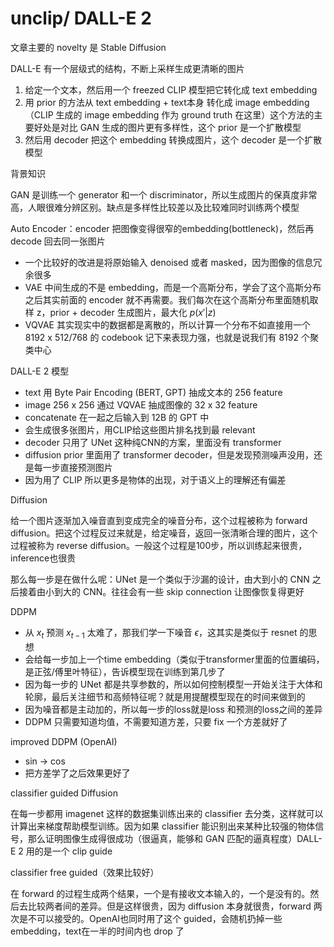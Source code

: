 # unclip/ DALL-E 2

文章主要的 novelty 是 Stable Diffusion

DALL-E 有一个层级式的结构，不断上采样生成更清晰的图片

1. 给定一个文本，然后用一个 freezed CLIP 模型把它转化成 text embedding
2. 用 prior 的方法从 text embedding + text本身 转化成 image embedding（CLIP 生成的 image embedding 作为 ground truth 在这里）这个方法的主要好处是对比 GAN 生成的图片更有多样性，这个 prior 是一个扩散模型
3. 然后用 decoder 把这个 embedding 转换成图片，这个 decoder 是一个扩散模型

背景知识

GAN 是训练一个 generator 和一个 discriminator，所以生成图片的保真度非常高，人眼很难分辨区别。缺点是多样性比较差以及比较难同时训练两个模型

Auto Encoder：encoder 把图像变得很窄的embedding(bottleneck)，然后再 decode 回去同一张图片
- 一个比较好的改进是将原始输入 denoised 或者 masked，因为图像的信息冗余很多
- VAE 中间生成的不是 embedding，而是一个高斯分布，学会了这个高斯分布之后其实前面的 encoder 就不再需要。我们每次在这个高斯分布里面随机取样 z，prior + decoder 生成图片，最大化 $p(x'|z)$
- VQVAE 其实现实中的数据都是离散的，所以计算一个分布不如直接用一个 8192 x 512/768 的 codebook 记下来表现力强，也就是说我们有 8192 个聚类中心

DALL-E 2 模型

- text 用 Byte Pair Encoding (BERT, GPT) 抽成文本的 256 feature
- image 256 x 256 通过 VQVAE 抽成图像的 32 x 32 feature
- concatenate 在一起之后输入到 12B 的 GPT 中
- 会生成很多张图片，用CLIP给这些图片排名找到最 relevant
- decoder 只用了 UNet 这种纯CNN的方案，里面没有 transformer
- diffusion prior 里面用了 transformer decoder，但是发现预测噪声没用，还是每一步直接预测图片
- 因为用了 CLIP 所以更多是物体的出现，对于语义上的理解还有偏差

Diffusion

给一个图片逐渐加入噪音直到变成完全的噪音分布，这个过程被称为 forward diffusion。把这个过程反过来就是，给定噪音，返回一张清晰合理的图片，这个过程被称为 reverse diffusion。一般这个过程是100步，所以训练起来很贵，inference也很贵

那么每一步是在做什么呢：UNet 是一个类似于沙漏的设计，由大到小的 CNN 之后接着由小到大的 CNN。往往会有一些 skip connection 让图像恢复得更好

DDPM

- 从 $x_t$ 预测 $x_{t-1}$ 太难了，那我们学一下噪音 $\epsilon$，这其实是类似于 resnet 的思想
- 会给每一步加上一个time embedding（类似于transformer里面的位置编码，是正弦/傅里叶特征），告诉模型现在训练到第几步了
- 因为每一步的 UNet 都是共享参数的，所以如何控制模型一开始关注于大体和轮廓，最后关注细节和高频特征呢？就是用提醒模型现在的时间来做到的
- 因为噪音都是主动加的，所以每一步的loss就是loss 和预测的loss之间的差异
- DDPM 只需要知道均值，不需要知道方差，只要 fix 一个方差就好了

improved DDPM (OpenAI)

- sin -> cos
- 把方差学了之后效果更好了

classifier guided Diffusion

在每一步都用 imagenet 这样的数据集训练出来的 classifier 去分类，这样就可以计算出来梯度帮助模型训练。因为如果 classifier 能识别出来某种比较强的物体信号，那么证明图像生成得很成功（很逼真，能够和 GAN 匹配的逼真程度）DALL-E 2 用的是一个 clip guide

classifier free guided（效果比较好）

在 forward 的过程生成两个结果，一个是有接收文本输入的，一个是没有的。然后去比较两者间的差异。但是这样很贵，因为 diffusion 本身就很贵，forward 两次是不可以接受的。OpenAI也同时用了这个 guided，会随机扔掉一些 embedding，text在一半的时间内也 drop 了
